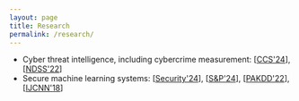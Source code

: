 ```yaml
---
layout: page
title: Research
permalink: /research/
---
```


* Cyber threat intelligence, including cybercrime measurement: [[CCS'24](https://dl.acm.org/doi/10.1145/3658644.3670383)], [[NDSS'22](https://www.ndss-symposium.org/ndss-paper/auto-draft-261/)]
* Secure machine learning systems: [[Security'24](https://www.usenix.org/conference/usenixsecurity24/presentation/lin-zilong)], [[S&P'24](https://ieeexplore.ieee.org/document/10646819)], [[PAKDD'22](https://link.springer.com/chapter/10.1007/978-3-031-05981-0_7)], [[IJCNN'18](https://ieeexplore.ieee.org/abstract/document/8488987)]

